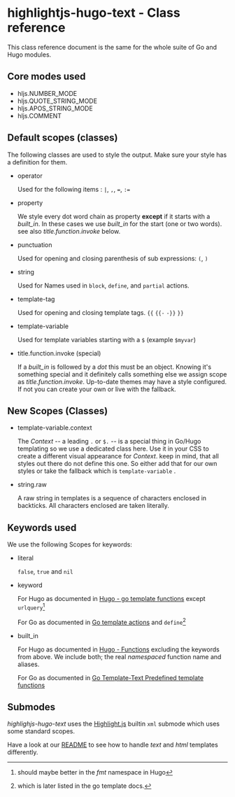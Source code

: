 # highlightjs-hugo-text - Class reference

This class reference document is the same for the whole suite of Go and Hugo modules.

## Core modes used

- hljs.NUMBER_MODE
- hljs.QUOTE_STRING_MODE
- hljs.APOS_STRING_MODE
- hljs.COMMENT

## Default scopes (classes)

The following classes are used to style the output. Make sure your style has a definition for them.

- operator

  Used for the following items : `|`, `,`, `=`, `:=`

- property

  We style every dot word chain as property **except** if it starts with a _built_in_. In these cases we use _built_in_
  for the start (one or two words). see also _title.function.invoke_ below.

- punctuation

  Used for opening and closing parenthesis of sub expressions: `(`, `)`

- string

  Used for Names used in `block`, `define`, and `partial` actions.

- template-tag

  Used for opening and closing template tags. `{{` `{{-` `-}}` `}}`

- template-variable

  Used for template variables starting with a `$` (example `$myvar`)

- title.function.invoke (special)

  If a _built_in_ is followed by a _dot_ this must be an object. Knowing it's something special and it definitely calls
  something else we assign scope as _title.function.invoke_. Up-to-date themes may have a style configured. If not you can
  create your own or live with the fallback.

## New Scopes (Classes)

- template-variable.context

  The _Context_ -- a leading `.` or `$.` -- is a special thing in Go/Hugo templating so we use a dedicated class here. Use it in your CSS to create a different visual appearance for _Context_. keep in mind, that all styles out there do not define this one. So either add that for our own styles or take the fallback which is `template-variable` .

- string.raw

  A raw string in templates is a sequence of characters enclosed in backticks. All characters enclosed are taken
  literally.

## Keywords used

We use the following Scopes for keywords:

- literal

  `false`, `true` and `nil`

- keyword

  For Hugo as documented in [Hugo - go template functions](https://gohugo.io/functions/go-template/)
  except `urlquery`[^1]

  For Go as documented in [Go template actions](https://pkg.go.dev/text/template#hdr-Actions) and `define`[^2]

- built_in

  For Hugo as documented in [Hugo - Functions](https://gohugo.io/functions/) excluding the keywords from above. We include both; the real _namespaced_ function name and aliases.

  For Go as documented in [Go Template-Text Predefined template functions](https://pkg.go.dev/text/)

## Submodes

_highlighjs-hugo-text_ uses the [Highlight.js][] builtin `xml` submode which uses some standard scopes.

Have a look at our [README](https://github.com/irkode/highlightjs-hugo-text/README.md) to see how to handle _text_ and _html_ templates differently.

[Highlight.js]: https://highlightjs.readthedocs.io/

[^1]: should maybe better in the _fmt_ namespace in Hugo
[^2]: which is later listed in the go template docs.